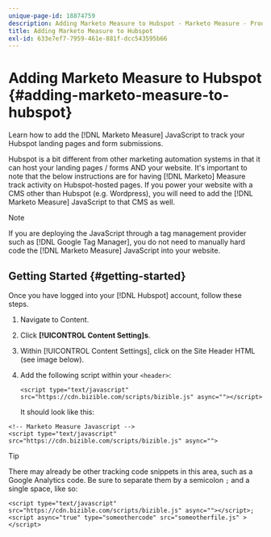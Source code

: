 ```yaml
---
unique-page-id: 18874759
description: Adding Marketo Measure to Hubspot - Marketo Measure - Product Documentation
title: Adding Marketo Measure to Hubspot
exl-id: 633e7ef7-7959-461e-881f-dcc543595b66
---
```

# Adding Marketo Measure to Hubspot {#adding-marketo-measure-to-hubspot}

Learn how to add the [!DNL Marketo Measure] JavaScript to track your Hubspot landing pages and form submissions.

Hubspot is a bit different from other marketing automation systems in that it can host your landing pages / forms AND your website. It's important to note that the below instructions are for having [!DNL Marketo] Measure track activity on Hubspot-hosted pages. If you power your website with a CMS other than Hubspot (e.g. Wordpress), you will need to add the [!DNL Marketo Measure] JavaScript to that CMS as well.

>[!NOTE]
>
>If you are deploying the JavaScript through a tag management provider such as [!DNL Google Tag Manager], you do not need to manually hard code the [!DNL Marketo Measure] JavaScript into your website.

## Getting Started {#getting-started}

Once you have logged into your [!DNL Hubspot] account, follow these steps.

1. Navigate to Content.

1. Click **[!UICONTROL Content Setting]s**.

1. Within [!UICONTROL Content Settings], click on the Site Header HTML (see image below).

1. Add the following script within your `<header>`:

   `<script type="text/javascript" src="https://cdn.bizible.com/scripts/bizible.js" async=""></script>`

   It should look like this:

```text
<!-- Marketo Measure Javascript -->
<script type="text/javascript" src="https://cdn.bizible.com/scripts/bizible.js" async="">
```

>[!TIP]
>
>There may already be other tracking code snippets in this area, such as a Google Analytics code. Be sure to separate them by a semicolon `;` and a single space, like so:
>
>`<script type="text/javascript" src="https://cdn.bizible.com/scripts/bizible.js" async=""></script>; <script async="true" type="someothercode" src="someotherfile.js" ></script>`
